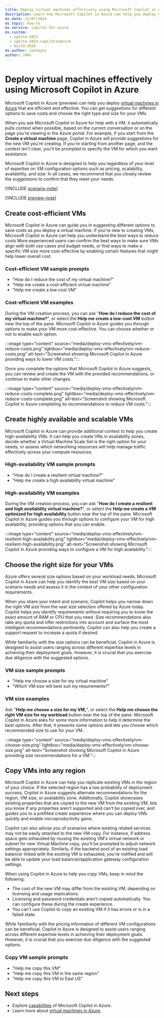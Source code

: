 ```yaml
---
title: Deploy virtual machines effectively using Microsoft Copilot in Azure
description: Learn how Microsoft Copilot in Azure can help you deploy cost-efficient VMs.
ms.date: 11/07/2024
ms.topic: how-to
ms.service: copilot-for-azure
ms.custom:
  - ignite-2023
  - ignite-2023-copilotinAzure
  - build-2024
ms.author: jenhayes
author: JnHs
---
```


# Deploy virtual machines effectively using Microsoft Copilot in Azure

Microsoft Copilot in Azure (preview) can help you deploy [virtual machines in Azure](/azure/virtual-machines/overview) that are efficient and effective. You can get suggestions for different options to save costs and choose the right type and size for your VMs.

When you ask Microsoft Copilot in Azure for help with a VM, it automatically pulls context when possible, based on the current conversation or on the page you're viewing in the Azure portal. For example, if you start from the **Create a virtual machine** page, Copilot in Azure will provide suggestions for the new VM you're creating. If you're starting from another page, and the context isn't clear, you'll be prompted to specify the VM for which you want assistance.

Microsoft Copilot in Azure is designed to help you regardless of your level of expertise on VM configuration options such as pricing, scalability, availability, and size. In all cases, we recommend that you closely review the suggestions to confirm that they meet your needs.

[!INCLUDE [scenario-note](includes/scenario-note.md)]

[!INCLUDE [preview-note](includes/preview-note.md)]

## Create cost-efficient VMs

Microsoft Copilot in Azure can guide you in suggesting different options to save costs as you deploy a virtual machine. If you're new to creating VMs, Microsoft Copilot in Azure can help you understand the best ways to reduce costs More experienced users can confirm the best ways to make sure VMs align with both use cases and budget needs, or find ways to make a specific VM size more cost-effective by enabling certain features that might help lower overall cost.

### Cost-efficient VM sample prompts

- "How do I reduce the cost of my virtual machine?"
- "Help me create a cost-efficient virtual machine"
- "Help me create a low cost VM"

### Cost-efficient VM examples

During the VM creation process, you can ask "**How do I reduce the cost of my virtual machine?**", or select the **Help me create a low-cost VM** button near the top of the pane. Microsoft Copilot in Azure guides you through options to make your VM more cost-effective. You can choose whether or not to enable each option.

:::image type="content" source="media/deploy-vms-effectively/vm-reduce-costs.png" lightbox="media/deploy-vms-effectively/vm-reduce-costs.png" alt-text="Screenshot showing Microsoft Copilot in Azure providing ways to lower VM costs.":::

Once you complete the options that Microsoft Copilot in Azure suggests, you can review and create the VM with the provided recommendations, or continue to make other changes.

:::image type="content" source="media/deploy-vms-effectively/vm-reduce-costs-complete.png" lightbox="media/deploy-vms-effectively/vm-reduce-costs-complete.png" alt-text="Screenshot showing Microsoft Copilot in Azure completing its recommendations to reduce VM costs.":::

## Create highly available and scalable VMs

Microsoft Copilot in Azure can provide additional context to help you create high-availability VMs. It can help you create VNs in availability zones, decide whether a Virtual Machine Scale Set is the right option for your needs, or assess which networking resources will help manage traffic effectively across your compute resources.

### High-availability VM sample prompts

- "How do I create a resilient virtual machine?"
- "Help me create a high availability virtual machine"

### High-availability VM examples

During the VM creation process, you can ask "**How do I create a resilient and high availability virtual machine?**", or select the **Help me create a VM optimized for high availability** button near the top of the pane. Microsoft Copilot in Azure guides you through options to configure your VM for high availability, providing options that you can enable.

:::image type="content" source="media/deploy-vms-effectively/vm-resilient-high-availability.png" lightbox="media/deploy-vms-effectively/vm-resilient-high-availability.png" alt-text="Screenshot showing Microsoft Copilot in Azure providing ways to configure a VM for high availability.":::

## Choose the right size for your VMs

Azure offers several size options based on your workload needs. Microsoft Copilot in Azure can help you identify the best VM size based on your scenario needs and assess it in the context of your other configuration requirements.  

When you share your intent and scenario, Copilot helps you narrow down the right VM size from the vast size selection offered by Azure today. Copilot helps you identify requirements without requiring you to know the exact amount of RAM or CPU that you need. Size recommendations also take any quota and offer restrictions into account and surface the most intelligent recommendations pertinently. Copilot can also help you create a support request to increase a quota if desired.

While familiarity with the size options can be beneficial, Copilot in Azure is designed to assist users ranging across different expertise levels in achieving their deployment goals. However, it is crucial that you exercise due diligence with the suggested options.

### VM size sample prompts

- "Help me choose a size for my virtual machine"
- "Which VM size will best suit my requirements?"

### VM size examples

Ask "**Help me choose a size for my VM,**", or select the **Help me choose the right VM size for my workload** button near the top of the pane. Microsoft Copilot in Azure asks for some more information to help it determine the best options. After that, it presents some options and lets you choose which recommended size to use for your VM.

:::image type="content" source="media/deploy-vms-effectively/vm-choose-size.png" lightbox="media/deploy-vms-effectively/vm-choose-size.png" alt-text="Screenshot showing Microsoft Copilot in Azure providing size recommendations for a VM.":::

## Copy VMs into any region

Microsoft Copilot in Azure can help you replicate existing VMs in the region of your choice. If the selected region has a low probability of deployment success, Copilot in Azure suggests alternate recommendations for the region, VM size, or availability zone. Additionally, Copilot showcases existing properties that are copied to the new VM from the existing VM, lets you know if any properties aren't supported and can't be copied over, and guides you to a prefilled create experience where you can deploy VMs quickly and enable microproductivity gains.

Copilot can also advise you of scenarios where existing related services may not be easily attached to the new VM copy. For instance, if address space gets exhausted by reusing the existing VM's virtual network or subnet for new Virtual Machine copy, you'll be prompted to adjust network settings appropriately. Similarly, if the backend pool of an existing load balancer linked with the existing VM is exhausted, you're notified and will be able to update your load balancer/application gateway configuration settings.

When using Copilot in Azure to help you copy VMs, keep in mind the following:

- The cost of the new VM may differ from the existing VM, depending on licensing and usage implications.
- Licensing and password credentials aren't copied automatically. You can configure these during the create experience.
- You can't use Copilot to copy an existing VM if it has errors or is in a failed state.

While familiarity with the pricing information of different VM configurations can be beneficial, Copilot in Azure is designed to assist users ranging across different expertise levels in achieving their deployment goals. However, it is crucial that you exercise due diligence with the suggested options.

### Copy VM sample prompts

- "Help me copy this VM"
- "Help me copy this VM in the same region"
- "Help me copy this VM to East US"

## Next steps

- Explore [capabilities](capabilities.md) of Microsoft Copilot in Azure.
- Learn more about [virtual machines in Azure](/azure/virtual-machines/overview).
